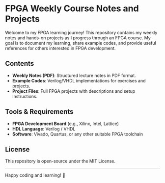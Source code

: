 # FPGA Weekly Course Notes and Projects

Welcome to my FPGA learning journey! This repository contains my weekly notes and hands-on projects as I progress through an FPGA course. My goal is to document my learning, share example codes, and provide useful references for others interested in FPGA development.

## Contents
- **Weekly Notes (PDF)**: Structured lecture notes in PDF format.
- **Example Codes**: Verilog/VHDL implementations for exercises and projects.
- **Project Files**: Full FPGA projects with descriptions and setup instructions.

## Tools & Requirements
- **FPGA Development Board** (e.g., Xilinx, Intel, Lattice)
- **HDL Language**: Verilog / VHDL
- **Software**: Vivado, Quartus, or any other suitable FPGA toolchain

## License
This repository is open-source under the MIT License.

---
Happy coding and learning! 🚀